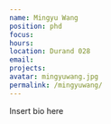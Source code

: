 ```yaml
---
name: Mingyu Wang
position: phd
focus:
hours:
location: Durand 028
email:
projects:
avatar: mingyuwang.jpg
permalink: /mingyuwang/
---
```


Insert bio here